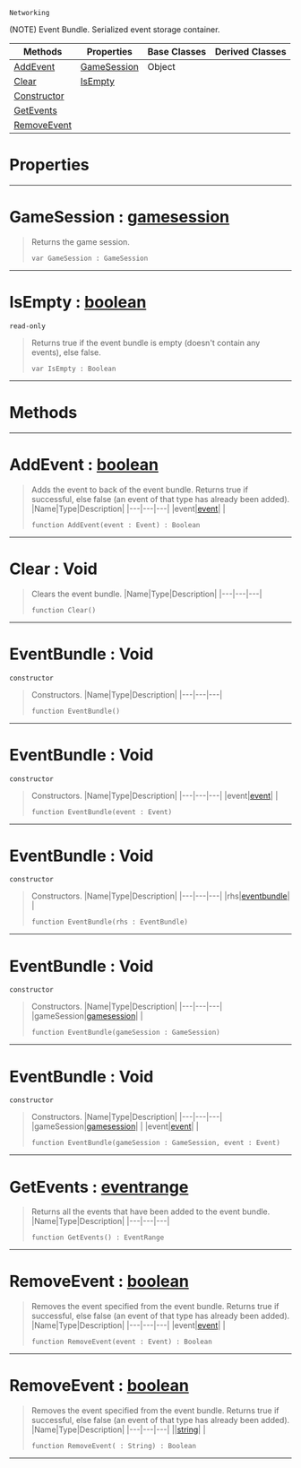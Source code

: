  `Networking`

(NOTE) Event Bundle. Serialized event storage container.

|Methods|Properties|Base Classes|Derived Classes|
|---|---|---|---|
|[ AddEvent](https://github.com/ArendDanielek/ZeroDocsTest/blob/master/code_reference/class_reference/eventbundle.markdown#addevent-zero-engine-doc)|[ GameSession](https://github.com/ArendDanielek/ZeroDocsTest/blob/master/code_reference/class_reference/eventbundle.markdown#gamesession-zero-engine)|Object| |
|[ Clear](https://github.com/ArendDanielek/ZeroDocsTest/blob/master/code_reference/class_reference/eventbundle.markdown#clear-void)|[ IsEmpty](https://github.com/ArendDanielek/ZeroDocsTest/blob/master/code_reference/class_reference/eventbundle.markdown#isempty-zero-engine-docu)| | |
|[ Constructor](https://github.com/ArendDanielek/ZeroDocsTest/blob/master/code_reference/class_reference/eventbundle.markdown#eventbundle-void)| | | |
|[ GetEvents](https://github.com/ArendDanielek/ZeroDocsTest/blob/master/code_reference/class_reference/eventbundle.markdown#getevents-zero-engine-do)| | | |
|[ RemoveEvent](https://github.com/ArendDanielek/ZeroDocsTest/blob/master/code_reference/class_reference/eventbundle.markdown#removeevent-zero-engine)| | | |


 #  Properties


---  
 #  GameSession : [gamesession](https://github.com/ArendDanielek/ZeroDocsTest/blob/master/code_reference/class_reference/gamesession.markdown)

> Returns the game session.
> ``` lang=cpp, name=Zilch
> var GameSession : GameSession


---  
 #  IsEmpty : [boolean](https://github.com/ArendDanielek/ZeroDocsTest/blob/master/code_reference/zilch_base_types/boolean.markdown)

 `read-only`

> Returns true if the event bundle is empty (doesn't contain any events), else false.
> ``` lang=cpp, name=Zilch
> var IsEmpty : Boolean


---  
 #  Methods


---  
 #  AddEvent : [boolean](https://github.com/ArendDanielek/ZeroDocsTest/blob/master/code_reference/zilch_base_types/boolean.markdown)

> Adds the event to back of the event bundle. Returns true if successful, else false (an event of that type has already been added).
> |Name|Type|Description|
> |---|---|---|
> |event|[event](https://github.com/ArendDanielek/ZeroDocsTest/blob/master/code_reference/class_reference/event.markdown)| |
> ``` lang=cpp, name=Zilch
> function AddEvent(event : Event) : Boolean
> ``` 


---  
 #  Clear : Void

> Clears the event bundle.
> |Name|Type|Description|
> |---|---|---|
> ``` lang=cpp, name=Zilch
> function Clear()
> ``` 


---  
 #  EventBundle : Void

 `constructor`

> Constructors.
> |Name|Type|Description|
> |---|---|---|
> ``` lang=cpp, name=Zilch
> function EventBundle()
> ``` 


---  
 #  EventBundle : Void

 `constructor`

> Constructors.
> |Name|Type|Description|
> |---|---|---|
> |event|[event](https://github.com/ArendDanielek/ZeroDocsTest/blob/master/code_reference/class_reference/event.markdown)| |
> ``` lang=cpp, name=Zilch
> function EventBundle(event : Event)
> ``` 


---  
 #  EventBundle : Void

 `constructor`

> Constructors.
> |Name|Type|Description|
> |---|---|---|
> |rhs|[eventbundle](https://github.com/ArendDanielek/ZeroDocsTest/blob/master/code_reference/class_reference/eventbundle.markdown)| |
> ``` lang=cpp, name=Zilch
> function EventBundle(rhs : EventBundle)
> ``` 


---  
 #  EventBundle : Void

 `constructor`

> Constructors.
> |Name|Type|Description|
> |---|---|---|
> |gameSession|[gamesession](https://github.com/ArendDanielek/ZeroDocsTest/blob/master/code_reference/class_reference/gamesession.markdown)| |
> ``` lang=cpp, name=Zilch
> function EventBundle(gameSession : GameSession)
> ``` 


---  
 #  EventBundle : Void

 `constructor`

> Constructors.
> |Name|Type|Description|
> |---|---|---|
> |gameSession|[gamesession](https://github.com/ArendDanielek/ZeroDocsTest/blob/master/code_reference/class_reference/gamesession.markdown)| |
> |event|[event](https://github.com/ArendDanielek/ZeroDocsTest/blob/master/code_reference/class_reference/event.markdown)| |
> ``` lang=cpp, name=Zilch
> function EventBundle(gameSession : GameSession, event : Event)
> ``` 


---  
 #  GetEvents : [eventrange](https://github.com/ArendDanielek/ZeroDocsTest/blob/master/code_reference/class_reference/eventrange.markdown)

> Returns all the events that have been added to the event bundle.
> |Name|Type|Description|
> |---|---|---|
> ``` lang=cpp, name=Zilch
> function GetEvents() : EventRange
> ``` 


---  
 #  RemoveEvent : [boolean](https://github.com/ArendDanielek/ZeroDocsTest/blob/master/code_reference/zilch_base_types/boolean.markdown)

> Removes the event specified from the event bundle. Returns true if successful, else false (an event of that type has already been added).
> |Name|Type|Description|
> |---|---|---|
> |event|[event](https://github.com/ArendDanielek/ZeroDocsTest/blob/master/code_reference/class_reference/event.markdown)| |
> ``` lang=cpp, name=Zilch
> function RemoveEvent(event : Event) : Boolean
> ``` 


---  
 #  RemoveEvent : [boolean](https://github.com/ArendDanielek/ZeroDocsTest/blob/master/code_reference/zilch_base_types/boolean.markdown)

> Removes the event specified from the event bundle. Returns true if successful, else false (an event of that type has already been added).
> |Name|Type|Description|
> |---|---|---|
> ||[string](https://github.com/ArendDanielek/ZeroDocsTest/blob/master/code_reference/zilch_base_types/string.markdown)| |
> ``` lang=cpp, name=Zilch
> function RemoveEvent( : String) : Boolean
> ``` 


---  
 
  
  
  
  
  
  
  

 